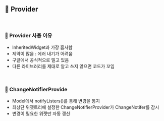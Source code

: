 ## 📖 Provider
<br>

### 📄 Provider 사용 이유
- InheritedWidget과 가장 흡사함
- 제약이 많음 : 에러 내기가 어려움
- 구글에서 공식적으로 밀고 있음
- 다른 라이브러리를 제대로 알고 쓰지 않으면 코드가 꼬임
<br>

### 📄 ChangeNotifierProvide

- Model에서 notifyListers()를 통해 변경을 통지
- 최상단 위젯트리에 설정한 ChangeNotifierProvider가 ChangeNotifer를 감시
- 변경이 필요한 위젯만 자동 갱신
